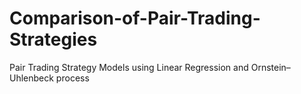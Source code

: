 # Comparison-of-Pair-Trading-Strategies
Pair Trading Strategy Models using Linear Regression and Ornstein–Uhlenbeck process
